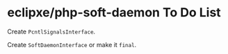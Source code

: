 # eclipxe/php-soft-daemon To Do List

Create `PcntlSignalsInterface`.

Create `SoftDaemonInterface` or make it `final`.


